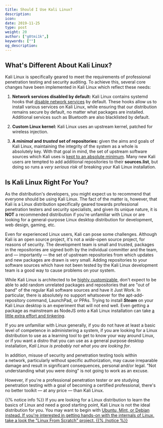 ```yaml
---
title: Should I Use Kali Linux?
description:
icon:
date: 2019-11-25
type: post
weight: 20
author: ["g0tmi1k",]
keywords: [""]
og_description:
---
```


## What's Different About Kali Linux?

Kali Linux is specifically geared to meet the requirements of professional penetration testing and security auditing. To achieve this, several core changes have been implemented in Kali Linux which reflect these needs:

1. **Network services disabled by default:** Kali Linux contains systemd hooks that [disable network services](/docs/policy/kali-linux-network-service-policies/) by default. These hooks allow us to install various services on Kali Linux, while ensuring that our distribution remains secure by default, no matter what packages are installed. Additional services such as Bluetooth are also blacklisted by default.

2. **Custom Linux kernel:** Kali Linux uses an upstream kernel, patched for wireless injection.

3. **A _minimal_ and _trusted_ set of repositories:** given the aims and goals of Kali Linux, maintaining the integrity of the system as a whole is absolutely key. With that goal in mind, the set of upstream software sources which Kali uses is [kept to an absolute minimum](/docs/general-use/kali-linux-sources-list-repositories/). Many new Kali users are tempted to add additional repositories to their **sources.list**, but doing so runs a _very serious risk_ of breaking your Kali Linux installation.

## Is Kali Linux Right For You?

As the distribution's developers, you might expect us to recommend that everyone should be using Kali Linux. The fact of the matter is, however, that Kali is a Linux distribution specifically geared towards professional penetration testers and security specialists, and given its unique nature, it is **NOT** a recommended distribution if you're unfamiliar with Linux or are looking for a general-purpose Linux desktop distribution for development, web design, gaming, etc.

Even for experienced Linux users, Kali can pose some challenges. Although Kali is an open source project, it's not a _wide_-open source project, for reasons of security. The development team is small and trusted, packages in the repositories are signed both by the individual committer and the team, and — importantly — the set of upstream repositories from which updates and new packages are drawn is very small. Adding repositories to your software sources which have not been tested by the Kali Linux development team is a good way to cause problems on your system.

While Kali Linux is architected to be [highly customizable](/docs/development/live-build-a-custom-kali-iso/), don't expect to be able to add random unrelated packages and repositories that are "out of band" of the regular Kali software sources and have it Just Work. In particular, there is absolutely no support whatsoever for the apt-add-repository command, LaunchPad, or PPAs. Trying to install _**Steam**_ on your Kali Linux desktop is an experiment that will not end well. Even getting a package as mainstream as NodeJS onto a Kali Linux installation can take [a little extra effort and tinkering](http://www.acme-dot.com/stupid-problems-deserve-stupid-solutions/).

If you are unfamiliar with Linux generally, if you do not have at least a basic level of competence in administering a system, if you are looking for a Linux distribution to use as a learning tool to get to know your way around Linux, or if you want a distro that you can use as a general purpose desktop installation, _Kali Linux is probably not what you are looking for_.

In addition, misuse of security and penetration testing tools within a network, particularly without specific authorization, may cause irreparable damage and result in significant consequences, personal and/or legal. "Not understanding what you were doing" is not going to work as an excuse.

However, if you're a professional penetration tester or are studying penetration testing with a goal of becoming a certified professional, there's no better toolkit — at any price — than Kali Linux.

{{% notice info %}}
If you are looking for a Linux distribution to learn the basics of Linux and need a good starting point, Kali Linux is not the ideal distribution for you. You may want to begin with <a href= https://www.ubuntu.com>Ubuntu, <a href=https://www.linuxmint.com>Mint, or <a href=https://www.debian.org/>Debian instead. If you're interested in getting hands-on with the internals of Linux, take a look the <a href=http://www.linuxfromscratch.org/>"Linux From Scratch" project.
{{% /notice %}}
